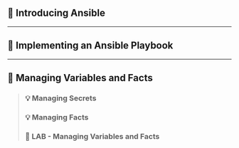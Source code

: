 ## :bookmark_tabs: Introducing Ansible
---
## :bookmark_tabs: Implementing an Ansible Playbook
---
## :bookmark_tabs: Managing Variables and Facts
> ###	:bulb: Managing Secrets
> ###	:bulb: Managing Facts
> ###	:dvd: LAB - Managing Variables and Facts

